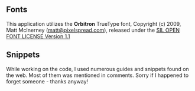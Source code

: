 ## Fonts

This application utilizes the **Orbitron** TrueType font, Copyright (c) 2009, Matt McInerney (matt@pixelspread.com), released under the 
[SIL OPEN FONT LICENSE Version 1.1](http://scripts.sil.org/cms/scripts/page.php?site_id=nrsi&id=OFL_web)

## Snippets

While working on the code, I used numerous guides and snippets found on the web. Most of them was mentioned in comments. 
Sorry if I happened to forget someone - thanks anyway!